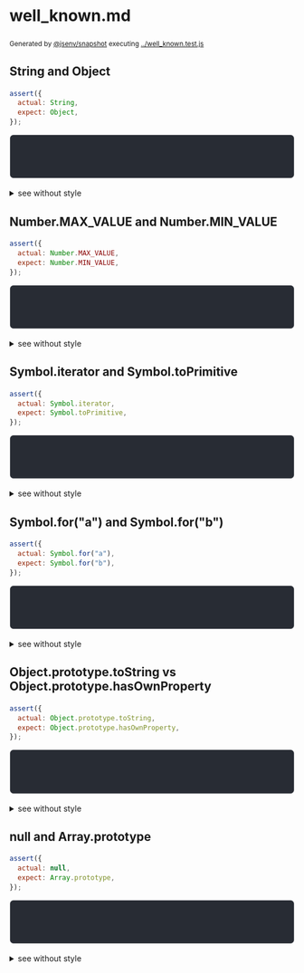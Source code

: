 # well_known.md

<sub>
  Generated by <a href="https://github.com/jsenv/core/tree/main/packages/independent/snapshot">@jsenv/snapshot</a> executing <a href="../well_known.test.js">../well_known.test.js</a>
</sub>

## String and Object

```js
assert({
  actual: String,
  expect: Object,
});
```

![img](well_known/string_and_object_throw.svg)

<details>
  <summary>see without style</summary>

```console
AssertionError: actual and expect are different

actual: String
expect: Object
```

</details>


## Number.MAX_VALUE and Number.MIN_VALUE

```js
assert({
  actual: Number.MAX_VALUE,
  expect: Number.MIN_VALUE,
});
```

![img](well_known/number_max_value_and_number_min_value_throw.svg)

<details>
  <summary>see without style</summary>

```console
AssertionError: actual and expect are different

actual: 1_797_693_134_862_315_730_800_000_000_000_000_000_000_000_000_000_000_000_000_000_000_000_0…
expect: 0.0_000_000_000_000_000_000_000_000_000_000_000_000_000_000_000_000_000_000_000_000_000_000…
```

</details>


## Symbol.iterator and Symbol.toPrimitive

```js
assert({
  actual: Symbol.iterator,
  expect: Symbol.toPrimitive,
});
```

![img](well_known/symbol_iterator_and_symbol_toprimitive_throw.svg)

<details>
  <summary>see without style</summary>

```console
AssertionError: actual and expect are different

actual: Symbol.iterator
expect: Symbol.toPrimitive
```

</details>


## Symbol.for("a") and Symbol.for("b")

```js
assert({
  actual: Symbol.for("a"),
  expect: Symbol.for("b"),
});
```

![img](well_known/symbol_for(a)_and_symbol_for(b)_throw.svg)

<details>
  <summary>see without style</summary>

```console
AssertionError: actual and expect are different

actual: Symbol.for("a")
expect: Symbol.for("b")
```

</details>


## Object.prototype.toString vs Object.prototype.hasOwnProperty

```js
assert({
  actual: Object.prototype.toString,
  expect: Object.prototype.hasOwnProperty,
});
```

![img](well_known/object_prototype_tostring_vs_object_prototype_hasownproperty_throw.svg)

<details>
  <summary>see without style</summary>

```console
AssertionError: actual and expect are different

actual: Object.prototype.toString
expect: Object.prototype.hasOwnProperty
```

</details>


## null and Array.prototype

```js
assert({
  actual: null,
  expect: Array.prototype,
});
```

![img](well_known/null_and_array_prototype_throw.svg)

<details>
  <summary>see without style</summary>

```console
AssertionError: actual and expect are different

actual: null
expect: Array.prototype
```

</details>
